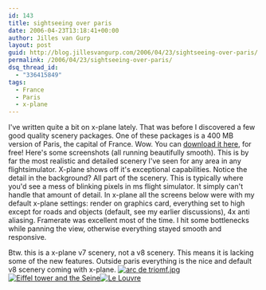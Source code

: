 ```yaml
---
id: 143
title: sightseeing over paris
date: 2006-04-23T13:18:41+00:00
author: Jilles van Gurp
layout: post
guid: http://blog.jillesvangurp.com/2006/04/23/sightseeing-over-paris/
permalink: /2006/04/23/sightseeing-over-paris/
dsq_thread_id:
  - "336415849"
tags:
  - France
  - Paris
  - x-plane
---
```

I've written quite a bit on x-plane lately. That was before I discovered a few good quality scenery packages. One of these packages is a 400 MB version of Paris, the capital of France. Wow. You can [download it here](http://baugras.club.fr/xplane/index.html), for free!
Here's some screenshots (all running beautifully smooth). This is by far the most realistic and detailed scenery I've seen for any area in any flightsimulator. X-plane shows off it's exceptional capabilities. Notice the detail in the background? All part of the scenery. This is typically where you'd see a mess of blinking pixels in ms flight simulator. It simply can't handle that amount of detail. In x-plane all the screens below were with my default x-plane settings: render on graphics card, everything set to high except for roads and objects (default, see my earlier discussions), 4x anti aliasing. Framerate was excellent most of the time. I hit some bottlenecks while panning the view, otherwise everything stayed smooth and responsive.

Btw. this is a x-plane v7 scenery, not a v8 scenery.  This means it is lacking some of the new features. Outside paris everything is the nice and default v8 scenery coming with x-plane.
[![arc de triomf.jpg](https://www.jillesvangurp.com/wp-content/uploads/2006/04/arc%20de%20triomf.jpg)](https://www.jillesvangurp.com/wp-content/uploads/2006/04/arc%20de%20triomf.jpg)[![Eiffel tower and the Seine](https://www.jillesvangurp.com/wp-content/uploads/2006/04/eiffeltower+seine.jpg)](https://www.jillesvangurp.com/wp-content/uploads/2006/04/eiffeltower+seine.jpg)[![Le Louvre](https://www.jillesvangurp.com/wp-content/uploads/2006/04/le%20louvre.jpg)](https://www.jillesvangurp.com/wp-content/uploads/2006/04/le%20louvre.jpg)